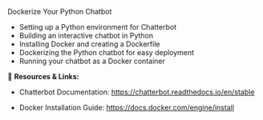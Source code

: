 Dockerize Your Python Chatbot

- Setting up a Python environment for Chatterbot
- Building an interactive chatbot in Python
- Installing Docker and creating a Dockerfile
- Dockerizing the Python chatbot for easy deployment
- Running your chatbot as a Docker container

📝 **Resources & Links:**
- Chatterbot Documentation: https://chatterbot.readthedocs.io/en/stable

- Docker Installation Guide: https://docs.docker.com/engine/install
